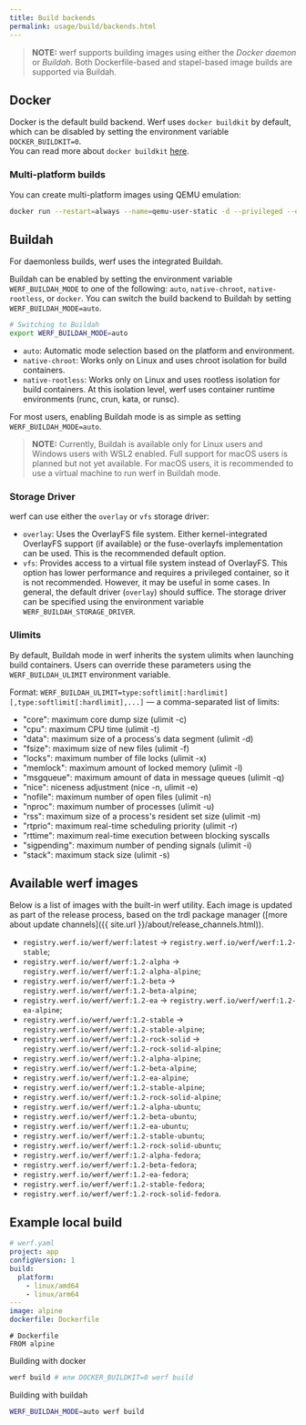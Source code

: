 ```yaml
---
title: Build backends
permalink: usage/build/backends.html
---
```


> **NOTE:** werf supports building images using either the _Docker daemon_ or _Buildah_. Both Dockerfile-based and stapel-based image builds are supported via Buildah.

## Docker

Docker is the default build backend. Werf uses `docker buildkit` by default, which can be disabled by setting the environment variable `DOCKER_BUILDKIT=0`.  
You can read more about `docker buildkit` [here](https://docs.docker.com/build/buildkit/).

### Multi-platform builds

You can create multi-platform images using QEMU emulation:

```bash
docker run --restart=always --name=qemu-user-static -d --privileged --entrypoint=/bin/sh multiarch/qemu-user-static -c "/register --reset -p yes && tail -f /dev/null"
```

## Buildah

For daemonless builds, werf uses the integrated Buildah.

Buildah can be enabled by setting the environment variable `WERF_BUILDAH_MODE` to one of the following: `auto`, `native-chroot`, `native-rootless`, or `docker`.
You can switch the build backend to Buildah by setting `WERF_BUILDAH_MODE=auto`.

```bash
# Switching to Buildah
export WERF_BUILDAH_MODE=auto
```

* `auto`: Automatic mode selection based on the platform and environment.
* `native-chroot`: Works only on Linux and uses chroot isolation for build containers.
* `native-rootless`: Works only on Linux and uses rootless isolation for build containers. At this isolation level, werf uses container runtime environments (runc, crun, kata, or runsc).

For most users, enabling Buildah mode is as simple as setting `WERF_BUILDAH_MODE=auto`.

> **NOTE:** Currently, Buildah is available only for Linux users and Windows users with WSL2 enabled. Full support for macOS users is planned but not yet available. For macOS users, it is recommended to use a virtual machine to run werf in Buildah mode.

### Storage Driver

werf can use either the `overlay` or `vfs` storage driver:

* `overlay`: Uses the OverlayFS file system. Either kernel-integrated OverlayFS support (if available) or the fuse-overlayfs implementation can be used. This is the recommended default option.
* `vfs`: Provides access to a virtual file system instead of OverlayFS. This option has lower performance and requires a privileged container, so it is not recommended. However, it may be useful in some cases.
In general, the default driver (`overlay`) should suffice. The storage driver can be specified using the environment variable `WERF_BUILDAH_STORAGE_DRIVER`.

### Ulimits

By default, Buildah mode in werf inherits the system ulimits when launching build containers. Users can override these parameters using the `WERF_BUILDAH_ULIMIT` environment variable.

Format: `WERF_BUILDAH_ULIMIT=type:softlimit[:hardlimit][,type:softlimit[:hardlimit],...]` — a comma-separated list of limits:

* "core": maximum core dump size (ulimit -c)
* "cpu": maximum CPU time (ulimit -t)
* "data": maximum size of a process's data segment (ulimit -d)
* "fsize": maximum size of new files (ulimit -f)
* "locks": maximum number of file locks (ulimit -x)
* "memlock": maximum amount of locked memory (ulimit -l)
* "msgqueue": maximum amount of data in message queues (ulimit -q)
* "nice": niceness adjustment (nice -n, ulimit -e)
* "nofile": maximum number of open files (ulimit -n)
* "nproc": maximum number of processes (ulimit -u)
* "rss": maximum size of a process's resident set size (ulimit -m)
* "rtprio": maximum real-time scheduling priority (ulimit -r)
* "rttime": maximum real-time execution between blocking syscalls
* "sigpending": maximum number of pending signals (ulimit -i)
* "stack": maximum stack size (ulimit -s)

## Available werf images

Below is a list of images with the built-in werf utility. Each image is updated as part of the release process, based on the trdl package manager ([more about update channels]({{ site.url }}/about/release_channels.html)).

* `registry.werf.io/werf/werf:latest` -> `registry.werf.io/werf/werf:1.2-stable`;
* `registry.werf.io/werf/werf:1.2-alpha` -> `registry.werf.io/werf/werf:1.2-alpha-alpine`;
* `registry.werf.io/werf/werf:1.2-beta` -> `registry.werf.io/werf/werf:1.2-beta-alpine`;
* `registry.werf.io/werf/werf:1.2-ea` -> `registry.werf.io/werf/werf:1.2-ea-alpine`;
* `registry.werf.io/werf/werf:1.2-stable` -> `registry.werf.io/werf/werf:1.2-stable-alpine`;
* `registry.werf.io/werf/werf:1.2-rock-solid` -> `registry.werf.io/werf/werf:1.2-rock-solid-alpine`;
* `registry.werf.io/werf/werf:1.2-alpha-alpine`;
* `registry.werf.io/werf/werf:1.2-beta-alpine`;
* `registry.werf.io/werf/werf:1.2-ea-alpine`;
* `registry.werf.io/werf/werf:1.2-stable-alpine`;
* `registry.werf.io/werf/werf:1.2-rock-solid-alpine`;
* `registry.werf.io/werf/werf:1.2-alpha-ubuntu`;
* `registry.werf.io/werf/werf:1.2-beta-ubuntu`;
* `registry.werf.io/werf/werf:1.2-ea-ubuntu`;
* `registry.werf.io/werf/werf:1.2-stable-ubuntu`;
* `registry.werf.io/werf/werf:1.2-rock-solid-ubuntu`;
* `registry.werf.io/werf/werf:1.2-alpha-fedora`;
* `registry.werf.io/werf/werf:1.2-beta-fedora`;
* `registry.werf.io/werf/werf:1.2-ea-fedora`;
* `registry.werf.io/werf/werf:1.2-stable-fedora`;
* `registry.werf.io/werf/werf:1.2-rock-solid-fedora`.

## Example local build

```yaml
# werf.yaml
project: app
configVersion: 1
build:
  platform:
    - linux/amd64
    - linux/arm64
---
image: alpine
dockerfile: Dockerfile
```

```
# Dockerfile
FROM alpine
```
Building with docker

```bash
werf build # или DOCKER_BUILDKIT=0 werf build
```

Building with buildah

```bash
WERF_BUILDAH_MODE=auto werf build
```

